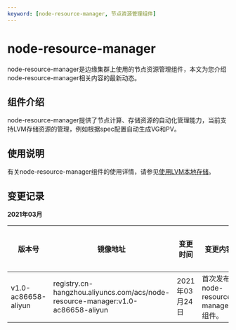 ```yaml
---
keyword: [node-resource-manager, 节点资源管理组件]
---
```


# node-resource-manager

node-resource-manager是边缘集群上使用的节点资源管理组件，本文为您介绍node-resource-manager相关内容的最新动态。

## 组件介绍

node-resource-manager提供了节点计算、存储资源的自动化管理能力，当前支持LVM存储资源的管理，例如根据spec配置自动生成VG和PV。

## 使用说明

有关node-resource-manager组件的使用详情，请参见[使用LVM本地存储](/intl.zh-CN/边缘容器服务ACK@Edge用户指南/边缘扩展功能/使用LVM本地存储.md)。

## 变更记录

**2021年03月**

|版本号|镜像地址|变更时间|变更内容|变更影响|
|---|----|----|----|----|
|v1.0-ac86658-aliyun|registry.cn-hangzhou.aliyuncs.com/acs/node-resource-manager:v1.0-ac86658-aliyun|2021年03月24日|首次发布node-resource-manager组件。|无|

